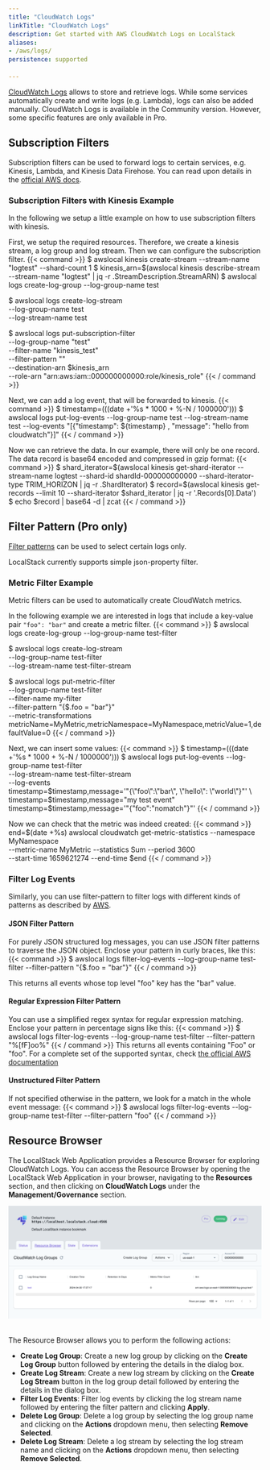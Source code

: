 ```yaml
---
title: "CloudWatch Logs"
linkTitle: "CloudWatch Logs"
description: Get started with AWS CloudWatch Logs on LocalStack
aliases:
- /aws/logs/
persistence: supported

---
```


[CloudWatch Logs](https://docs.aws.amazon.com/cloudwatch/index.html) allows to store and retrieve logs. While some services automatically create and write logs (e.g. Lambda), logs can also be added manually.
CloudWatch Logs is available in the Community version. However, some specific features are only available in Pro.

## Subscription Filters

Subscription filters can be used to forward logs to certain services, e.g. Kinesis, Lambda, and Kinesis Data Firehose. You can read upon details in the [official AWS docs](https://docs.aws.amazon.com/AmazonCloudWatch/latest/logs/SubscriptionFilters.html).

### Subscription Filters with Kinesis Example

In the following we setup a little example on how to use subscription filters with kinesis.

First, we setup the required resources. Therefore, we create a kinesis stream, a log group and log stream. Then we can configure the subscription filter.
{{< command >}}
$ awslocal kinesis create-stream --stream-name "logtest" --shard-count 1
$ kinesis_arn=$(awslocal kinesis describe-stream --stream-name "logtest" | jq -r .StreamDescription.StreamARN)
$ awslocal logs create-log-group --log-group-name test

$ awslocal logs create-log-stream \
 --log-group-name test \
 --log-stream-name test

$ awslocal logs put-subscription-filter \
    --log-group-name "test" \
    --filter-name "kinesis_test" \
    --filter-pattern "" \
    --destination-arn $kinesis_arn \
    --role-arn "arn:aws:iam::000000000000:role/kinesis_role"
{{< / command >}}

Next, we can add a log event, that will be forwarded to kinesis.
{{< command >}}
$ timestamp=$(($(date +'%s * 1000 + %-N / 1000000')))
$ awslocal logs put-log-events --log-group-name test --log-stream-name test --log-events "[{\"timestamp\": ${timestamp} , \"message\": \"hello from cloudwatch\"}]"
{{< / command >}}

Now we can retrieve the data. In our example, there will only be one record. The data record is base64 encoded and compressed in gzip format:
{{< command >}}
$ shard_iterator=$(awslocal kinesis get-shard-iterator --stream-name logtest --shard-id shardId-000000000000 --shard-iterator-type TRIM_HORIZON | jq -r .ShardIterator)
$ record=$(awslocal kinesis get-records --limit 10 --shard-iterator $shard_iterator | jq -r '.Records[0].Data')
$ echo $record | base64 -d | zcat
{{< / command >}}

## Filter Pattern (Pro only)

[Filter patterns](https://docs.aws.amazon.com/AmazonCloudWatch/latest/logs/FilterAndPatternSyntax.html) can be used to select certain logs only.

LocalStack currently supports simple json-property filter.

### Metric Filter Example

Metric filters can be used to automatically create CloudWatch metrics.

In the following example we are interested in logs that include a key-value pair `"foo": "bar"` and create a metric filter.
{{< command >}}
$ awslocal logs create-log-group --log-group-name test-filter

$ awslocal logs create-log-stream \
 --log-group-name test-filter \
 --log-stream-name test-filter-stream

$ awslocal logs put-metric-filter \
  --log-group-name test-filter \
  --filter-name my-filter \
  --filter-pattern "{$.foo = \"bar\"}" \
  --metric-transformations \
  metricName=MyMetric,metricNamespace=MyNamespace,metricValue=1,defaultValue=0
{{< / command >}}

Next, we can insert some values:
{{< command >}}
$ timestamp=$(($(date +'%s * 1000 + %-N / 1000000')))
$ awslocal logs put-log-events --log-group-name test-filter \
   --log-stream-name test-filter-stream \
   --log-events \
    timestamp=$timestamp,message='"{\"foo\":\"bar\", \"hello\": \"world\"}"' \
    timestamp=$timestamp,message="my test event" \
    timestamp=$timestamp,message='"{\"foo\":\"nomatch\"}"'
{{< / command >}}

Now we can check that the metric was indeed created:
{{< command >}}
end=$(date +%s)
awslocal cloudwatch get-metric-statistics --namespace MyNamespace \
    --metric-name MyMetric --statistics Sum  --period 3600 \
    --start-time 1659621274 --end-time $end
{{< / command >}}

### Filter Log Events

Similarly, you can use filter-pattern to filter logs with different kinds of patterns as described by [AWS](https://docs.aws.amazon.com/AmazonCloudWatch/latest/logs/FilterAndPatternSyntax.html).

#### JSON Filter Pattern

For purely JSON structured log messages, you can use JSON filter patterns to traverse the JSON object.
Enclose your pattern in curly braces, like this:
{{< command >}}
$ awslocal logs filter-log-events --log-group-name test-filter --filter-pattern "{$.foo = \"bar\"}"
{{< / command >}}

This returns all events whose top level "foo" key has the "bar" value.

#### Regular Expression Filter Pattern

You can use a simplified regex syntax for regular expression matching.
Enclose your pattern in percentage signs like this:
{{< command >}}
$ awslocal logs filter-log-events --log-group-name test-filter --filter-pattern "\%[fF]oo\%"
{{< / command >}}
This returns all events containing "Foo" or "foo".
For a complete set of the supported syntax, check [the official AWS documentation](https://docs.aws.amazon.com/AmazonCloudWatch/latest/logs/FilterAndPatternSyntax.html#regex-expressions)

#### Unstructured Filter Pattern

If not specified otherwise in the pattern, we look for a match in the whole event message:
{{< command >}}
$ awslocal logs filter-log-events --log-group-name test-filter --filter-pattern "foo"
{{< / command >}}

## Resource Browser

The LocalStack Web Application provides a Resource Browser for exploring CloudWatch Logs. You can access the Resource Browser by opening the LocalStack Web Application in your browser, navigating to the **Resources** section, and then clicking on **CloudWatch Logs** under the **Management/Governance** section.

<img src="logs-resource-browser.png" alt="CloudWatch Logs Resource Browser" title="CloudWatch Logs Resource Browser" width="900" />
<br>
<br>

The Resource Browser allows you to perform the following actions:

* **Create Log Group**: Create a new log group by clicking on the **Create Log Group** button followed by entering the details in the dialog box.
* **Create Log Stream**: Create a new log stream by clicking on the **Create Log Stream** button in the log group detail followed by entering the details in the dialog box.
* **Filter Log Events**: Filter log events by clicking the log stream name followed by entering the filter pattern and clicking **Apply**.
* **Delete Log Group**: Delete a log group by selecting the log group name and clicking on the **Actions** dropdown menu, then selecting **Remove Selected**.
* **Delete Log Stream**: Delete a log stream by selecting the log stream name and clicking on the **Actions** dropdown menu, then selecting **Remove Selected**.
